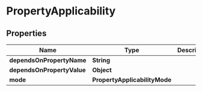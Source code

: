 

# PropertyApplicability


## Properties

Name | Type | Description | Notes
------------ | ------------- | ------------- | -------------
**dependsOnPropertyName** | **String** |  |  [optional]
**dependsOnPropertyValue** | **Object** |  |  [optional]
**mode** | **PropertyApplicabilityMode** |  |  [optional]



